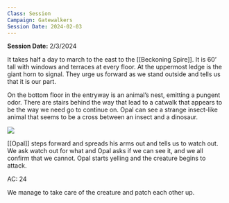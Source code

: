 ```yaml
---
Class: Session
Campaign: Gatewalkers
Session Date: 2024-02-03
---
```

**Session Date:** 2/3/2024

It takes half a day to march to the east to the [[Beckoning Spire]]. It is 60’ tall with windows and terraces at every floor. At the uppermost ledge is the giant horn to signal. They urge us forward as we stand outside and tells us that it is our part.

On the bottom floor in the entryway is an animal’s nest, emitting a pungent odor. There are stairs behind the way that lead to a catwalk that appears to be the way we need go to continue on. Opal can see a strange insect-like animal that seems to be a cross between an insect and a dinosaur.

![](gw_enemy_dino-beetle-castrovel.webp)

[[Opal]] steps forward and spreads his arms out and tells us to watch out. We ask watch out for what and Opal asks if we can see it, and we all confirm that we cannot. Opal starts yelling and the creature begins to attack.

AC: 24

We manage to take care of the creature and patch each other up.